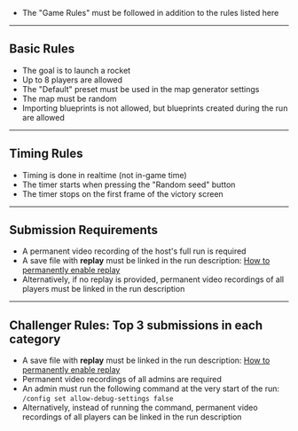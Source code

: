 - The "Game Rules" must be followed in addition to the rules listed here

---

## Basic Rules
- The goal is to launch a rocket  
- Up to 8 players are allowed  
- The "Default" preset must be used in the map generator settings  
- The map must be random  
- Importing blueprints is not allowed, but blueprints created during the run are allowed
---

## Timing Rules
- Timing is done in realtime (not in-game time)  
- The timer starts when pressing the "Random seed" button  
- The timer stops on the first frame of the victory screen  

---

## Submission Requirements
- A permanent video recording of the host's full run is required
- A save file with **replay** must be linked in the run description: [How to permanently enable replay](https://www.speedrun.com/factorio/guides/bkces)
- Alternatively, if no replay is provided, permanent video recordings of all players must be linked in the run description  

---

## Challenger Rules: Top 3 submissions in each category
- A save file with **replay** must be linked in the run description: [How to permanently enable replay](https://www.speedrun.com/factorio/guides/bkces)
- Permanent video recordings of all admins are required  
- An admin must run the following command at the very start of the run: `/config set allow-debug-settings false`  
- Alternatively, instead of running the command, permanent video recordings of all players can be linked in the run description

